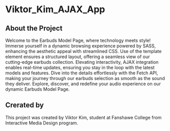# Viktor_Kim_AJAX_App

## About the Project
Welcome to the Earbuds Model Page, where technology meets style! Immerse yourself in a dynamic browsing experience powered by SASS, enhancing the aesthetic appeal with streamlined CSS. Use of the template element ensures a structured layout, offering a seamless view of our cutting-edge earbuds collection. Elevating interactivity, AJAX integration enables real-time updates, ensuring you stay in the loop with the latest models and features. Dive into the details effortlessly with the Fetch API, making your journey through our earbuds selection as smooth as the sound they deliver. Explore, discover, and redefine your audio experience on our dynamic Earbuds Model Page.

## Crerated by
This project was created by Viktor Kim, student at Fanshawe College from Interactive Media Design program.
